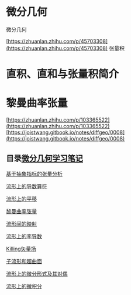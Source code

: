 # 微分几何








微分几何














[https://zhuanlan.zhihu.com/p/45703308](https://zhuanlan.zhihu.com/p/45703308)
张量积

# 直积、直和与张量积简介






# 黎曼曲率张量


[https://zhuanlan.zhihu.com/p/103365522](https://zhuanlan.zhihu.com/p/103365522)
[https://joistwang.gitbook.io/notes/diffgeo/0008](https://joistwang.gitbook.io/notes/diffgeo/0008)









## 目录[微分几何学习笔记](https://zhuanlan.zhihu.com/p/104296234)






[基于抽象指标的张量分析](https://zhuanlan.zhihu.com/p/102950580)

[流形上的导数算符](https://zhuanlan.zhihu.com/p/103094380)

[流形上的平移](https://zhuanlan.zhihu.com/p/103275224)

[黎曼曲率张量](https://zhuanlan.zhihu.com/p/103365522)

[流形间的映射](https://zhuanlan.zhihu.com/p/103705133)

[流形上的李导数](https://zhuanlan.zhihu.com/p/103779339)

[Killing矢量场](https://zhuanlan.zhihu.com/p/103860638)

[子流形和超曲面](https://zhuanlan.zhihu.com/p/103962368)

[流形上的微分形式及其对偶](https://zhuanlan.zhihu.com/p/104194446)

[流形上的微积分](https://zhuanlan.zhihu.com/p/104269162)



















































